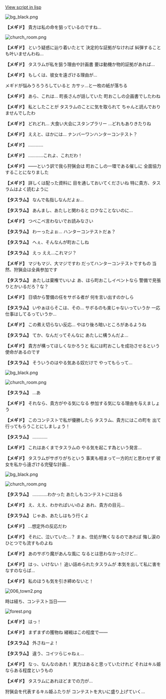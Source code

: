 [View script in lisp](../scripts/202210021.txt)

![bg_black.png](../images/backgrounds/bg_black.png)

**【メギド】**
貴方は私の命を狙っているのですね…

![church_room.png](../images/backgrounds/church_room.png)

**【メギド】**
という疑惑に辿り着いたとて
決定的な証拠がなければ
糾弾することも叶いませんわね…

**【メギド】**
タスラムが私を狙う理由や計画書
要は動機か物的証拠があれば…

**【メギド】**
もしくは、彼女を遠ざける理由が…

メギドが悩みうろうろしていると
カサッ…と一枚の紙が落ちる

**【メギド】**
あら、これは…
町長さんが話していた
町おこしの企画書でしたわね

**【メギド】**
私としたことが
タスラムのことに気を取られて
ちゃんと読んでおりませんでしたわ

**【メギド】**
どれどれ…
大食い大会にスタンプラリー
…どれもありきたりね

**【メギド】**
ええと、ほかには…
ナンバーワンハンターコンテスト？

**【メギド】**
…………

**【メギド】**
…………これよ、これだわ！

**【メギド】**
――という訳で我ら狩猟会は
町おこしの一環である催しに
全面協力することになりました

**【メギド】**
詳しくは配った資料に
目を通しておいてくださいね
特に貴方、タスラムはよく読むように

**【タスラム】**
なんで名指しなんだよぉ…

**【タスラム】**
あんまし、あたしと関わると
ロクなことないのに…

**【メギド】**
つべこべ言わないでお読みなさい

**【タスラム】**
わーったよぉ…
ハンターコンテストだぁ？

**【タスラム】**
へぇ、そんなんが町おこしね

**【タスラム】**
えっ
ええ…これマジ？

**【メギド】**
マジもマジ、大マジですわ
だってハンターコンテストですもの
当然、狩猟会は全員参加です

**【タスラム】**
あたしは棄権でいいよ
あ、ほら町おこしイベントなら
警備で見張りとかいるだろ？な？

**【メギド】**
日頃から警備の任をサボる者が
何を言い出すのかしら

**【タスラム】**
いやぁほらそこは、その…
サボるのも楽じゃないっていうか
一応仕事はしてるっていうか…

**【メギド】**
この煮え切らない反応…
やはり後ろ暗いところがあるようね

**【タスラム】**
てか、なんだってそんなに
あたしに構うんだよ…

**【メギド】**
貴方が構ってほしくなかろうと
私には町おこしを成功させるという
使命があるのです

**【タスラム】**
そういうのはやる気ある奴だけで
やってもらって…

![bg_black.png](../images/backgrounds/bg_black.png)

![church_room.png](../images/backgrounds/church_room.png)

**【タスラム】**
…あ

**【メギド】**
それなら、貴方がやる気になる
参加する気になる理由を与えましょう

**【メギド】**
このコンテストで私が優勝したら
タスラム、貴方にはこの町を
出て行ってもらうことにしましょう！

**【タスラム】**
…………

**【メギド】**
これはあくまでタスラムの
やる気を起こす為という発言…

**【メギド】**
タスラムがサボりがちという
事実も相まって一方的だと思わせず
彼女を私から遠ざける完璧な計画…

![bg_black.png](../images/backgrounds/bg_black.png)

![church_room.png](../images/backgrounds/church_room.png)

**【タスラム】**
…………わかった
あたしもコンテストには出る

**【メギド】**
え、ええ、わかればいいのよ
あれ、貴方の目元…

**【タスラム】**
じゃあ、あたしはもう行くよ

**【メギド】**
…想定外の反応だわ

**【メギド】**
それに、泣いていた…？
まぁ、住処が無くなるのであれば
悔し涙のひとつでも流すものよね

**【メギド】**
あのサボり魔があんな風に
なるとは思わなかったけど…

**【メギド】**
はっ、いけない！
追い詰められたタスラムが
本気を出して私に害をなすのならば…

**【メギド】**
私のほうも気を引き締めないと！

![006_town2.png](../images/backgrounds/006_town2.png)

時は経ち、コンテスト当日――

![forest.png](../images/backgrounds/forest.png)

**【メギド】**
はっ！

**【メギド】**
まずまずの獲物ね
緒戦はこの程度で――

**【タスラム】**
外さねーよ！

**【タスラム】**
違う、コイツらじゃねぇ…

**【メギド】**
なっ、なんなのあれ！
実力はあると思っていたけれど
それはキル姫ならある程度というもの

**【メギド】**
タスラムにあれほどまでの力が…

狩猟会を代表するキル姫ふたりが
コンテストを大いに盛り上げていく…
